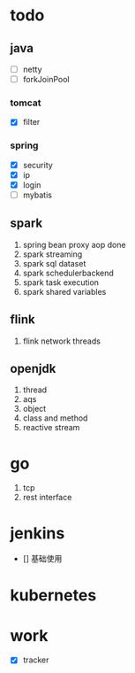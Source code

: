 # todo

## java 
- [ ] netty
- [ ] forkJoinPool

### tomcat 
- [x] filter 

### spring
- [x] security
- [x] ip
- [x] login
- [ ] mybatis
  
## spark
1. spring bean proxy aop done
2. spark streaming
3. spark sql dataset
4. spark schedulerbackend
5. spark task execution
6. spark shared variables

## flink

1. flink network threads


## openjdk
1. thread
2. aqs
3. object
4. class and method
5. reactive stream

# go

1. tcp
2. rest interface

# jenkins
- [] 基础使用

# kubernetes

# work

- [x] tracker




